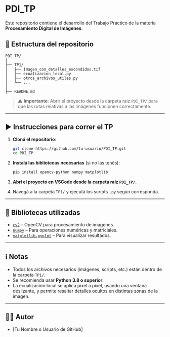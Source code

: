 # PDI_TP

Este repositorio contiene el desarrollo del Trabajo Práctico de la materia **Procesamiento Digital de Imágenes**.

## 📁 Estructura del repositorio

```
PDI_TP/
│
├── TP1/
│   ├── Imagen_con_detalles_escondidos.tif
│   ├── ecualizacion_local.py
│   ├── otros_archivos_utiles.py
│   └── ...
│
├── README.md
```

> ⚠️ **Importante**: Abrir el proyecto desde la carpeta raíz `PDI_TP/` para que las rutas relativas a las imágenes funcionen correctamente.

---

## ▶️ Instrucciones para correr el TP

1. **Cloná el repositorio**:

   ```bash
   git clone https://github.com/tu-usuario/PDI_TP.git
   cd PDI_TP
   ```

2. **Instalá las bibliotecas necesarias** (si no las tenés):

   ```bash
   pip install opencv-python numpy matplotlib
   ```

3. **Abrí el proyecto en VSCode desde la carpeta raíz `PDI_TP/`.**

4. Navegá a la carpeta `TP1/` y ejecutá los scripts `.py` según corresponda.

---

## 🧰 Bibliotecas utilizadas

- [`cv2`](https://pypi.org/project/opencv-python/) – OpenCV para procesamiento de imágenes.
- [`numpy`](https://numpy.org/) – Para operaciones numéricas y matriciales.
- [`matplotlib.pyplot`](https://matplotlib.org/stable/api/pyplot_api.html) – Para visualizar resultados.

---

## ℹ️ Notas

- Todos los archivos necesarios (imágenes, scripts, etc.) están dentro de la carpeta `TP1/`.
- Se recomienda usar **Python 3.8 o superior**.
- La ecualización local se aplica pixel a pixel, usando una ventana deslizante, y permite resaltar detalles ocultos en distintas zonas de la imagen.

---

## 🧑‍💻 Autor

- [Tu Nombre o Usuario de GitHub]
